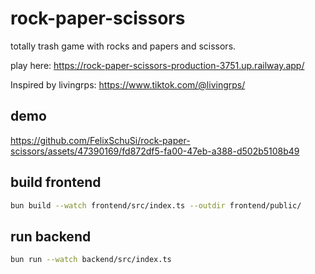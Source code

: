 # rock-paper-scissors

totally trash game with rocks and papers and scissors.

play here: <https://rock-paper-scissors-production-3751.up.railway.app/>

Inspired by livingrps: <https://www.tiktok.com/@livingrps/>

## demo

https://github.com/FelixSchuSi/rock-paper-scissors/assets/47390169/fd872df5-fa00-47eb-a388-d502b5108b49

## build frontend

```bash
bun build --watch frontend/src/index.ts --outdir frontend/public/
```

## run backend

```bash
bun run --watch backend/src/index.ts
```
